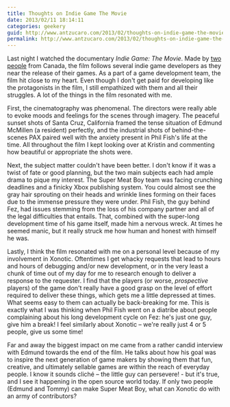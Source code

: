 ```yaml
---
title: Thoughts on Indie Game The Movie
date: 2013/02/11 18:14:11
categories: geekery
guid: http://www.antzucaro.com/2013/02/thoughts-on-indie-game-the-movie
permalink: http://www.antzucaro.com/2013/02/thoughts-on-indie-game-the-movie
---
```

Last night I watched the documentary *Indie Game: The Movie*. Made by [two people](http://www.indiegamethemovie.com/about/) from Canada, the film follows several indie game developers as they near the release of their games. As a part of a game development team, the film hit close to my heart. Even though I don't get paid for developing like the protagonists in the film, I still empathized with them and all their struggles. A lot of the things in the film resonated with me. 

First, the cinematography was phenomenal. The directors were really able to evoke moods and feelings for the scenes through imagery. The peaceful sunset shots of Santa Cruz, California framed the tense situation of Edmund McMillen (a resident) perfectly, and the industrial shots of behind-the-scenes PAX paired well with the anxiety present in Phil Fish's life at the time. All throughout the film I kept looking over at Kristin and commenting how beautiful or appropriate the shots were.

Next, the subject matter couldn't have been better. I don't know if it was a twist of fate or good planning, but the two main subjects each had ample drama to pique my interest. The Super Meat Boy team was facing crunching deadlines and a finicky Xbox publishing system. You could almost see the gray hair sprouting on their heads and wrinkle lines forming on their faces due to the immense pressure they were under. Phil Fish, the guy behind Fez, had issues stemming from the loss of his company partner and all of the legal difficulties that entails. That, combined with the super-long development time of his game itself, made him a nervous wreck. At times he seemed manic, but it really struck me how human and honest with himself he was. 

Lastly, I think the film resonated with me on a personal level because of my involvement in Xonotic. Oftentimes I get whacky requests that lead to hours and hours of debugging and/or new development, or in the very least a chunk of time out of my day for me to research enough to deliver a response to the requester. I find that the players (or worse, *prospective* players) of the game don't really have a good grasp on the level of effort required to deliver these things, which gets me a little depressed at times. What seems easy to them can actually be back-breaking for me. This is exactly what I was thinking when Phil Fish went on a diatribe about people complaining about his long development cycle on Fez: he's just one guy, give him a break! I feel similarly about Xonotic – we're really just 4 or 5 people, give us some time!

Far and away the biggest impact on me came from a rather candid interview with Edmund towards the end of the film. He talks about how his goal was to inspire the next generation of game makers by showing them that fun, creative, and ultimately sellable games are within the reach of everyday people. I know it sounds cliché – the little guy can persevere! - but it's true, and I see it happening in the open source world today.  If only two people (Edmund and Tommy) can make Super Meat Boy, what can Xonotic do with an army of contributors?
